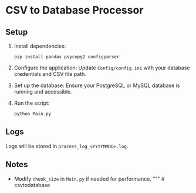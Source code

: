 # CSV to Database Processor

## Setup

1. Install dependencies:
    ```
    pip install pandas psycopg2 configparser
    ```

2. Configure the application:
    Update `Config/config.ini` with your database credentials and CSV file path.

3. Set up the database:
    Ensure your PostgreSQL or MySQL database is running and accessible.

4. Run the script:
    ```
    python Main.py
    ```

## Logs
Logs will be stored in `process_log_<YYYYMMDD>.log`.

## Notes
- Modify `chunk_size` in `Main.py` if needed for performance.
"""
#   c s v t o d a t a b a s e  
 